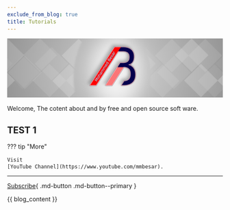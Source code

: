 ```yaml
---
exclude_from_blog: true
title: Tutorials
---
```


![banar](assets/banar.jpg)

Welcome, The cotent about and by free and open source soft ware.

TEST 1
--- 

??? tip "More"

    Visit  
    [YouTube Channel](https://www.youtube.com/mmbesar).

---

[Subscribe](https://www.youtube.com/channel/UCjZ_ifSOVbTclLOB2ChMoAg?sub_confirmation=1){ .md-button .md-button--primary }

{{ blog_content }}
